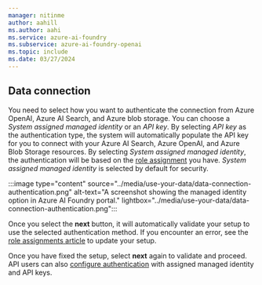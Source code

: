 ```yaml
---
manager: nitinme
author: aahill
ms.author: aahi
ms.service: azure-ai-foundry
ms.subservice: azure-ai-foundry-openai
ms.topic: include
ms.date: 03/27/2024
---
```


## Data connection

You need to select how you want to authenticate the connection from Azure OpenAI, Azure AI Search, and Azure blob storage. You can choose a *System assigned managed identity* or an *API key*. By selecting *API key* as the authentication type, the system will automatically populate the API key for you to connect with your Azure AI Search, Azure OpenAI, and Azure Blob Storage resources. By selecting *System assigned managed identity*, the authentication will be based on the [role assignment](../how-to/on-your-data-configuration.md#role-assignments) you have. *System assigned managed identity* is selected by default for security. 

:::image type="content" source="../media/use-your-data/data-connection-authentication.png" alt-text="A screenshot showing the managed identity option in Azure AI Foundry portal." lightbox="../media/use-your-data/data-connection-authentication.png":::

Once you select the **next** button, it will automatically validate your setup to use the selected authentication method. If you encounter an error, see the [role assignments article](../how-to/on-your-data-configuration.md#role-assignments) to update your setup.

Once you have fixed the setup, select **next** again to validate and proceed. API users can also [configure authentication](../references/azure-search.md#api-key-authentication-options) with assigned managed identity and API keys.

